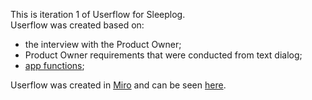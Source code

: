 This is iteration 1 of Userflow for Sleeplog.<br>
Userflow was created based on:
- the interview with the Product Owner;
- Product Owner requirements that were conducted from text dialog;
- [app functions](./../AppFunctions.md);

Userflow was created in [Miro](https://miro.com/) and can be seen [here](https://miro.com/app/board/uXjVP9crbcw=/?share_link_id=534395451461).
